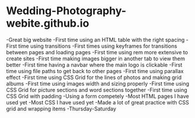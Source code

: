 # Wedding-Photography-webite.github.io
-Great big website 
-First time using an HTML table with the right spacing 
-First time using transitions 
-First times using keyframes for transitions between pages and loading pages
-First time using rem more extensive to create sites 
-First time making images bigger in another tab to view them better 
-First time having a navbar where the main logo is clickable 
-First time using file paths to get back to other pages
-First time using parallax effect 
-First time using CSS Grid for the lines of photos and making grid albums 
-First time using images width and sizing properly 
-First time using CSS Grid for picture sections and word sections together 
-First time using CSS Grid with padding 
-Using a form competely 
-Most HTML pages I have used yet 
-Most CSS I have used yet 
-Made a lot of great practice with CSS grid and wrapping items 
-Thursday-Saturday 
